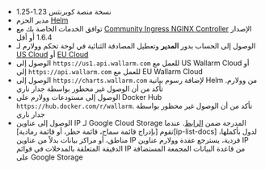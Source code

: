 * نسخة منصة كوبرنتس 1.23-1.25
* مدير الحزم [Helm](https://helm.sh/)
* توافق الخدمات الخاصة بك مع [Community Ingress NGINX Controller](https://github.com/kubernetes/ingress-nginx) الإصدار 1.6.4 أو أقل
* الوصول إلى الحساب بدور **المدير** وتعطيل المصادقة الثنائية في لوحة تحكم وولارم لـ [US Cloud](https://us1.my.wallarm.com/) أو [EU Cloud](https://my.wallarm.com/)
* الوصول إلى `https://us1.api.wallarm.com` للعمل مع US Wallarm Cloud أو إلى `https://api.wallarm.com` للعمل مع EU Wallarm Cloud
* الوصول إلى `https://charts.wallarm.com` لإضافة رسوم بيانية Helm من وولارم. تأكد من أن الوصول غير محظور بواسطة جدار ناري
* الوصول إلى مستودعات وولارم على Docker Hub `https://hub.docker.com/r/wallarm`. تأكد من أن الوصول غير محظور بواسطة جدار ناري
* الوصول إلى عناوين IP لـ Google Cloud Storage المدرجة ضمن [الرابط](https://www.gstatic.com/ipranges/goog.json). عندما تقوم [بإدراج قائمة سماح، قائمة حظر، أو قائمة رمادية][ip-list-docs] لدول بأكملها، مناطق، أو مراكز بيانات بدلاً من عناوين IP فردية، يسترجع عقدة وولارم عناوين IP الدقيقة المتعلقة بالمدخلات في قوائم IP من قاعدة البيانات المجمعة المستضافة على Google Storage